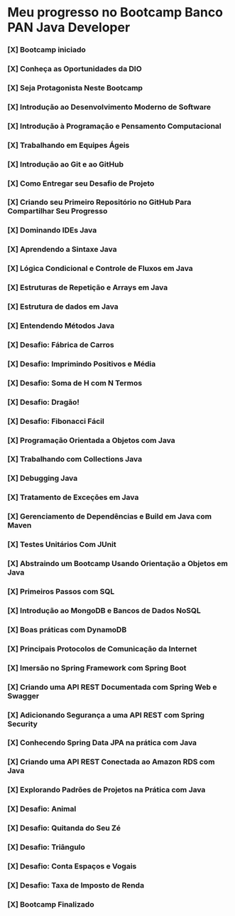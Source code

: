 # Meu progresso no Bootcamp Banco PAN Java Developer

### [X] Bootcamp iniciado
### [X] Conheça as Oportunidades da DIO
### [X] Seja Protagonista Neste Bootcamp
### [X] Introdução ao Desenvolvimento Moderno de Software
### [X] Introdução à Programação e Pensamento Computacional
### [X] Trabalhando em Equipes Ágeis
### [X] Introdução ao Git e ao GitHub
### [X] Como Entregar seu Desafio de Projeto
### [X] Criando seu Primeiro Repositório no GitHub Para Compartilhar Seu Progresso
### [X] Dominando IDEs Java
### [X] Aprendendo a Sintaxe Java
### [X] Lógica Condicional e Controle de Fluxos em Java
### [X] Estruturas de Repetição e Arrays em Java
### [X] Estrutura de dados em Java
### [X] Entendendo Métodos Java
### [X] Desafio: Fábrica de Carros
### [X] Desafio: Imprimindo Positivos e Média
### [X] Desafio: Soma de H com N Termos
### [X] Desafio: Dragão!
### [X] Desafio: Fibonacci Fácil
### [X] Programação Orientada a Objetos com Java
### [X] Trabalhando com Collections Java
### [X] Debugging Java
### [X] Tratamento de Exceções em Java
### [X] Gerenciamento de Dependências e Build em Java com Maven
### [X] Testes Unitários Com JUnit
### [X] Abstraindo um Bootcamp Usando Orientação a Objetos em Java
### [X] Primeiros Passos com SQL
### [X] Introdução ao MongoDB e Bancos de Dados NoSQL
### [X] Boas práticas com DynamoDB
### [X] Principais Protocolos de Comunicação da Internet
### [X] Imersão no Spring Framework com Spring Boot
### [X] Criando uma API REST Documentada com Spring Web e Swagger
### [X] Adicionando Segurança a uma API REST com Spring Security
### [X] Conhecendo Spring Data JPA na prática com Java
### [X] Criando uma API REST Conectada ao Amazon RDS com Java
### [X] Explorando Padrões de Projetos na Prática com Java
### [X] Desafio: Animal
### [X] Desafio: Quitanda do Seu Zé
### [X] Desafio: Triângulo
### [X] Desafio: Conta Espaços e Vogais
### [X] Desafio: Taxa de Imposto de Renda
### [X] Bootcamp Finalizado
